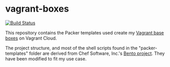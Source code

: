 # vagrant-boxes

[![Build Status](https://img.shields.io/travis/com/xtangle/vagrant-boxes.svg)](https://travis-ci.com/xtangle/vagrant-boxes)

This repository contains the Packer templates used create my [Vagrant base boxes](https://app.vagrantup.com/xtangle) on Vagrant Cloud.

The project structure, and most of the shell scripts found in the "packer-templates" folder are derived from Chef Software, Inc.'s [Bento project](https://github.com/chef/bento).
They have been modified to fit my use case.
